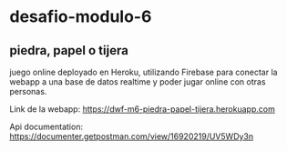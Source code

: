 # desafio-modulo-6
## piedra, papel o tijera
juego online deployado en Heroku, utilizando Firebase para conectar la webapp a una base de datos realtime y poder jugar online con otras personas.

Link de la webapp: https://dwf-m6-piedra-papel-tijera.herokuapp.com

Api documentation: https://documenter.getpostman.com/view/16920219/UV5WDy3n
